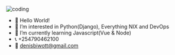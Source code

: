 ![coding](https://user-images.githubusercontent.com/52312209/205434496-2e603265-a38a-4b85-81a7-ecadeee890cc.gif)

- 👋 Hello World!
- 👀 I’m interested in Python(Django), Everything NIX and DevOps
- 🌱 I’m currently learning Javascript(Vue & Node)
- 📞 +254790462100
- 📩 denisbiwott@gmail.com

<!---
DenisBiwott/DenisBiwott is a ✨ special ✨ repository because its `README.md` (this file) appears on your GitHub profile.
You can click the Preview link to take a look at your changes.
--->
